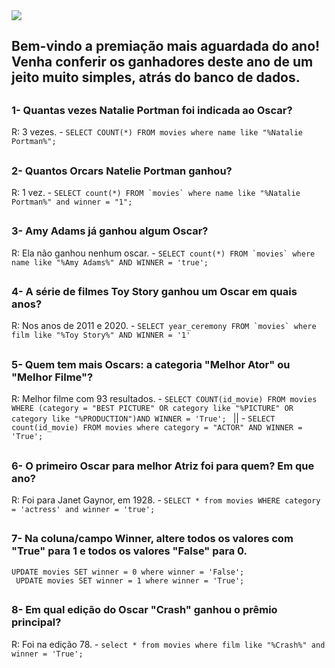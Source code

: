 <img src= "https://www.tenhomaisdiscosqueamigos.com/wp-content/uploads/2017/02/oscar-logotipo.jpg">

## Bem-vindo a premiação mais aguardada do ano! Venha conferir os ganhadores deste ano de um jeito muito simples, atrás do banco de dados.

##

<h3> 1- Quantas vezes Natalie Portman foi indicada ao Oscar? </h3>
 R: 3 vezes. - <code>SELECT COUNT(*) FROM movies where name like "%Natalie Portman%"; </code>
 
 ##
 <h3> 2- Quantos Orcars Natelie Portman ganhou? </h3>
 R: 1 vez. - <code>SELECT count(*) FROM `movies` where name like "%Natalie Portman%" and winner = "1"; </code>
 
 ##
 <h3> 3- Amy Adams já ganhou algum Oscar?</h3>
 R: Ela não ganhou nenhum oscar. - <code>SELECT count(*) FROM `movies` where name like "%Amy Adams%" AND WINNER = 'true'; </code>
 
 ##
 <h3 > 4- A série de filmes Toy Story ganhou um Oscar em quais anos? </h3>
 R: Nos anos de 2011 e 2020. - <code>SELECT year_ceremony FROM `movies` where film like "%Toy Story%" AND WINNER = '1'</code>
 
 ##
 <h3> 5- Quem tem mais Oscars: a categoria "Melhor Ator" ou "Melhor Filme"?</h3>
 R: Melhor filme com 93 resultados. - <code>SELECT COUNT(id_movie) FROM movies WHERE (category = "BEST PICTURE" OR category like "%PICTURE" OR category like "%PRODUCTION")AND WINNER = 'True'; </code> || - <code>SELECT count(id_movie) FROM movies where category = "ACTOR" AND WINNER = 'True'; </code>
 
 ##
 <h3> 6- O primeiro Oscar para melhor Atriz foi para quem? Em que ano?</h3>
 R: Foi para Janet Gaynor, em 1928. - <code>SELECT * from movies WHERE category = 'actress' and winner = 'true';</code>
 
 ##
 <h3> 7- Na coluna/campo Winner, altere todos os valores com "True" para 1 e todos os valores "False" para 0. </h3>
<code>UPDATE movies SET winner = 0 where winner = 'False';
 UPDATE movies SET winner = 1 where winner = 'True';</code>
 
 ##
 <h3> 8- Em qual edição do Oscar "Crash" ganhou o prêmio principal? </h3>
 R: Foi na edição 78. - <code>select * from movies where film like "%Crash%" and winner = 'True';</code>
